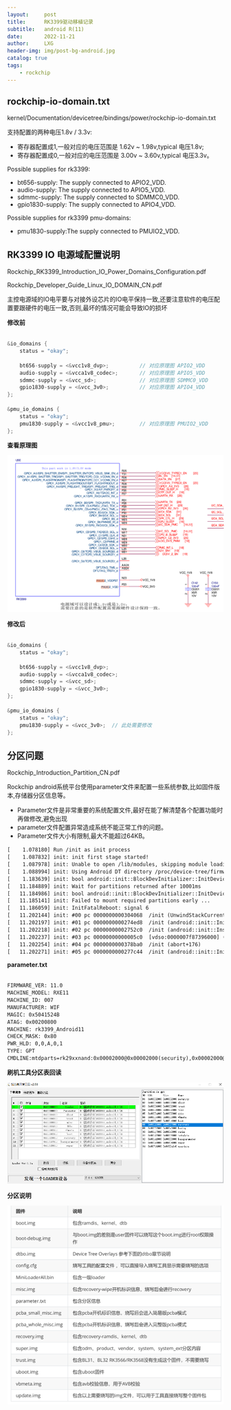 ```yaml
---
layout:     post
title:      RK3399驱动移植记录
subtitle:   android R(11)
date:       2022-11-21
author:     LXG
header-img: img/post-bg-android.jpg
catalog: true
tags:
    - rockchip
---
```


## rockchip-io-domain.txt

kernel/Documentation/devicetree/bindings/power/rockchip-io-domain.txt

支持配置的两种电压1.8v / 3.3v:

* 寄存器配置成1,一般对应的电压范围是 1.62v ~ 1.98v,typical 电压1.8v;
* 寄存器配置成0,一般对应的电压范围是 3.00v ~ 3.60v,typical 电压3.3v。

Possible supplies for rk3399:
- bt656-supply:  The supply connected to APIO2_VDD.
- audio-supply:  The supply connected to APIO5_VDD.
- sdmmc-supply:  The supply connected to SDMMC0_VDD.
- gpio1830-supply:  The supply connected to APIO4_VDD.

Possible supplies for rk3399 pmu-domains:
- pmu1830-supply:The supply connected to PMUIO2_VDD.

## RK3399 IO 电源域配置说明

Rockchip_RK3399_Introduction_IO_Power_Domains_Configuration.pdf

Rockchip_Developer_Guide_Linux_IO_DOMAIN_CN.pdf

主控电源域的IO电平要与对接外设芯片的IO电平保持一致,还要注意软件的电压配置要跟硬件的电压一致,否则,最坏的情况可能会导致IO的损坏

**修改前**

```c

&io_domains {
	status = "okay";

	bt656-supply = <&vcc1v8_dvp>;          // 对应原理图 APIO2_VDD
	audio-supply = <&vcca1v8_codec>;       // 对应原理图 APIO5_VDD
	sdmmc-supply = <&vcc_sd>;              // 对应原理图 SDMMC0_VDD
	gpio1830-supply = <&vcc_3v0>;          // 对应原理图 APIO4_VDD
};

&pmu_io_domains {
	status = "okay";
	pmu1830-supply = <&vcc1v8_pmu>;        // 对应原理图 PMUIO2_VDD
};

```

**查看原理图**

![rk3399_pmuio](/images/rockchip/rk3399_pmuio.png)

**修改后**

```c

&io_domains {
	status = "okay";

	bt656-supply = <&vcc1v8_dvp>;
	audio-supply = <&vcca1v8_codec>;
	sdmmc-supply = <&vcc_sd>;
	gpio1830-supply = <&vcc_3v0>;
};

&pmu_io_domains {
	status = "okay";
	pmu1830-supply = <&vcc_3v0>;  // 此处需要修改
};

```

## 分区问题

Rockchip_Introduction_Partition_CN.pdf

Rockchip android系统平台使用parameter文件来配置一些系统参数,比如固件版本,存储器分区信息等。

* Parameter文件是非常重要的系统配置文件,最好在能了解清楚各个配置功能时再做修改,避免出现
* parameter文件配置异常造成系统不能正常工作的问题。
* Parameter文件大小有限制,最大不能超过64KB。

```txt
[    1.078180] Run /init as init process
[    1.087832] init: init first stage started!
[    1.087978] init: Unable to open /lib/modules, skipping module loading.
[    1.088994] init: Using Android DT directory /proc/device-tree/firmware/android/
[    1.183639] init: bool android::init::BlockDevInitializer::InitDevices(std::set<std::string>): partition(s) not found in /sys, waiting for their uevent(s): system, vendor
[   11.184889] init: Wait for partitions returned after 10001ms
[   11.184986] init: bool android::init::BlockDevInitializer::InitDevices(std::set<std::string>): partition(s) not found after polling timeout: system, vendor
[   11.185141] init: Failed to mount required partitions early ...
[   11.186059] init: InitFatalReboot: signal 6
[   11.202144] init: #00 pc 0000000000304068  /init (UnwindStackCurrent::UnwindFromContext(unsigned long, void*)+96)
[   11.202197] init: #01 pc 0000000000274ed8  /init (android::init::InitFatalReboot(int)+208)
[   11.202218] init: #02 pc 00000000002752c0  /init (android::init::InstallRebootSignalHandlers()::$_22::__invoke(int)+32)
[   11.202237] init: #03 pc 00000000000005c0  [vdso:0000007f87396000] (__kernel_rt_sigreturn)
[   11.202254] init: #04 pc 0000000000378ba0  /init (abort+176)
[   11.202271] init: #05 pc 0000000000277c44  /init (android::init::InitAborter(char const*)+44)

```

**parameter.txt**

```txt

FIRMWARE_VER: 11.0
MACHINE_MODEL: RXE11
MACHINE_ID: 007
MANUFACTURER: WIF
MAGIC: 0x5041524B
ATAG: 0x00200800
MACHINE: rk3399_Android11
CHECK_MASK: 0x80
PWR_HLD: 0,0,A,0,1
TYPE: GPT
CMDLINE:mtdparts=rk29xxnand:0x00002000@0x00002000(security),0x00002000@0x00004000(uboot),0x00002000@0x00006000(trust),0x00002000@0x00008000(misc),0x00002000@0x0000a000(dtbo),0x00000800@0x0000c000(vbmeta),0x00014000@0x0000c800(boot),0x00037000@0x00020800(recovery),0x000c0000@0x00057800(backup),0x000c0000@0x00117800(cache),0x00008000@0x001d7800(metadata),0x00000800@0x001df800(baseparameter),0x00614000@0x001e0000(super),-@0x007f4000(userdata:grow)

```

**刷机工具分区表回读**

![rockchip_partions](/images/rockchip/rockchip_partions.png)


**分区说明**

![rockchip_partition](/images/rockchip/rockchip_partition.png)
















